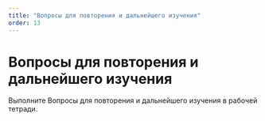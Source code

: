 ```yaml
---
title: "Вопросы для повторения и дальнейшего изучения"
order: 13
---
```


# Вопросы для повторения и дальнейшего изучения

Выполните Вопросы для повторения и дальнейшего изучения в рабочей тетради.